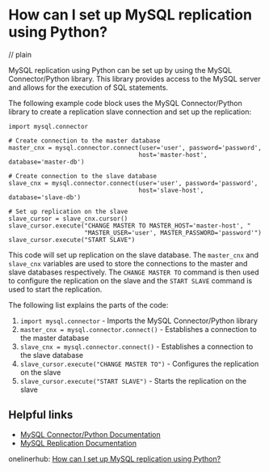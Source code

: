 # How can I set up MySQL replication using Python?
// plain

MySQL replication using Python can be set up by using the MySQL Connector/Python library. This library provides access to the MySQL server and allows for the execution of SQL statements.

The following example code block uses the MySQL Connector/Python library to create a replication slave connection and set up the replication:

```
import mysql.connector

# Create connection to the master database
master_cnx = mysql.connector.connect(user='user', password='password',
                                    host='master-host', database='master-db')

# Create connection to the slave database
slave_cnx = mysql.connector.connect(user='user', password='password',
                                    host='slave-host', database='slave-db')

# Set up replication on the slave
slave_cursor = slave_cnx.cursor()
slave_cursor.execute("CHANGE MASTER TO MASTER_HOST='master-host', "
                     "MASTER_USER='user', MASTER_PASSWORD='password'")
slave_cursor.execute("START SLAVE")
```

This code will set up replication on the slave database. The `master_cnx` and `slave_cnx` variables are used to store the connections to the master and slave databases respectively. The `CHANGE MASTER TO` command is then used to configure the replication on the slave and the `START SLAVE` command is used to start the replication.

The following list explains the parts of the code:

1. `import mysql.connector` - Imports the MySQL Connector/Python library
2. `master_cnx = mysql.connector.connect()` - Establishes a connection to the master database
3. `slave_cnx = mysql.connector.connect()` - Establishes a connection to the slave database
4. `slave_cursor.execute("CHANGE MASTER TO")` - Configures the replication on the slave
5. `slave_cursor.execute("START SLAVE")` - Starts the replication on the slave

## Helpful links

- [MySQL Connector/Python Documentation](https://dev.mysql.com/doc/connector-python/en/)
- [MySQL Replication Documentation](https://dev.mysql.com/doc/refman/8.0/en/replication.html)

onelinerhub: [How can I set up MySQL replication using Python?](https://onelinerhub.com/python-mysql/how-can-i-set-up-mysql-replication-using-python)